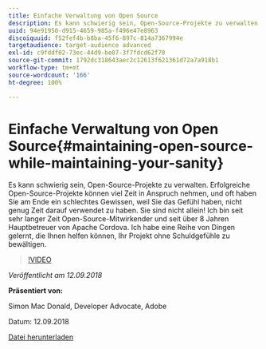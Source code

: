 ```yaml
---
title: Einfache Verwaltung von Open Source
description: Es kann schwierig sein, Open-Source-Projekte zu verwalten. Erfolgreiche Open-Source-Projekte können viel Zeit in Anspruch nehmen, und oft haben Sie am Ende ein schlechtes Gewissen, weil Sie das Gefühl haben, nicht genug Zeit darauf verwendet zu haben. Lernen Sie eine Reihe von Dingen, die Ihnen helfen können, Ihr Projekt ohne Schuldgefühle zu bewältigen.
uuid: 94e91950-d915-4659-985a-f496e47e8963
discoiquuid: f52fef4b-b8ba-45f6-897c-814a7367994e
targetaudience: target-audience advanced
exl-id: c9fddf02-73ec-44d9-be07-3f7fdcd62f70
source-git-commit: 1792dc318643aec2c12613f621361d72a7a918b1
workflow-type: tm+mt
source-wordcount: '166'
ht-degree: 100%

---
```


# Einfache Verwaltung von Open Source{#maintaining-open-source-while-maintaining-your-sanity}

Es kann schwierig sein, Open-Source-Projekte zu verwalten. Erfolgreiche Open-Source-Projekte können viel Zeit in Anspruch nehmen, und oft haben Sie am Ende ein schlechtes Gewissen, weil Sie das Gefühl haben, nicht genug Zeit darauf verwendet zu haben. Sie sind nicht allein! Ich bin seit sehr langer Zeit Open-Source-Mitwirkender und seit über 8 Jahren Hauptbetreuer von Apache Cordova. Ich habe eine Reihe von Dingen gelernt, die Ihnen helfen können, Ihr Projekt ohne Schuldgefühle zu bewältigen.

>[!VIDEO](https://video.tv.adobe.com/v/23713/?quality=9)

*Veröffentlicht am 12.09.2018*

**Präsentiert von:**

Simon Mac Donald, Developer Advocate, Adobe

Datum: 12.09.2018

[Datei herunterladen](assets/maintaining-open-source-while-maintaining-your-sanity-gems-091218.pdf)

<!--
[Get back to the Overview](https://helpx.adobe.com/experience-manager/kt/eseminars/gems/aem-index.html)
-->
